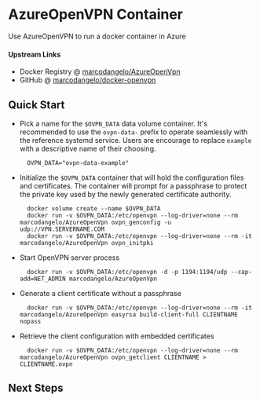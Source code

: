 # AzureOpenVPN Container



Use AzureOpenVPN to run a docker container in Azure 



#### Upstream Links

* Docker Registry @ [marcodangelo/AzureOpenVpn](https://hub.docker.com/r/marcodangelo/AzureOpenVpn/)
* GitHub @ [marcodangelo/docker-openvpn](https://github.com/marcodangelo/docker-openvpn)

## Quick Start

* Pick a name for the `$OVPN_DATA` data volume container. It's recommended to
  use the `ovpn-data-` prefix to operate seamlessly with the reference systemd
  service.  Users are encourage to replace `example` with a descriptive name of
  their choosing.

        OVPN_DATA="ovpn-data-example"

* Initialize the `$OVPN_DATA` container that will hold the configuration files
  and certificates.  The container will prompt for a passphrase to protect the
  private key used by the newly generated certificate authority.

        docker volume create --name $OVPN_DATA
        docker run -v $OVPN_DATA:/etc/openvpn --log-driver=none --rm marcodangelo/AzureOpenVpn ovpn_genconfig -u udp://VPN.SERVERNAME.COM
        docker run -v $OVPN_DATA:/etc/openvpn --log-driver=none --rm -it marcodangelo/AzureOpenVpn ovpn_initpki

* Start OpenVPN server process

        docker run -v $OVPN_DATA:/etc/openvpn -d -p 1194:1194/udp --cap-add=NET_ADMIN marcodangelo/AzureOpenVpn

* Generate a client certificate without a passphrase

        docker run -v $OVPN_DATA:/etc/openvpn --log-driver=none --rm -it marcodangelo/AzureOpenVpn easyrsa build-client-full CLIENTNAME nopass

* Retrieve the client configuration with embedded certificates

        docker run -v $OVPN_DATA:/etc/openvpn --log-driver=none --rm marcodangelo/AzureOpenVpn ovpn_getclient CLIENTNAME > CLIENTNAME.ovpn

## Next Steps

#